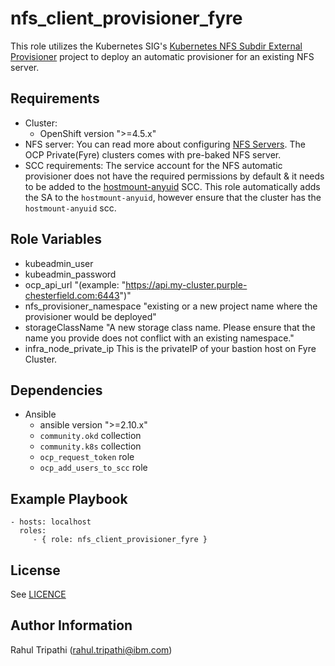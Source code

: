 nfs_client_provisioner_fyre
=========

This role utilizes the Kubernetes SIG's [Kubernetes NFS Subdir External Provisioner](https://github.com/kubernetes-sigs/nfs-subdir-external-provisioner) project to deploy an automatic provisioner for an existing NFS server.


Requirements
------------

* Cluster:
  * OpenShift version ">=4.5.x"
* NFS server: You can read more about configuring [NFS Servers](https://access.redhat.com/documentation/en-us/red_hat_enterprise_linux/7/html/storage_administration_guide/nfs-serverconfig). The OCP Private(Fyre) clusters comes with pre-baked NFS server.
* SCC requirements: The service account for the NFS automatic provisioner does not have the required permissions by default & it needs to be added to the  [hostmount-anyuid](https://www.openshift.com/blog/managing-sccs-in-openshift) SCC. This role automatically adds the SA to the `hostmount-anyuid`, however ensure that the cluster has the `hostmount-anyuid` scc. 


Role Variables
--------------

  * kubeadmin_user
  * kubeadmin_password
  * ocp_api_url "(example: "https://api.my-cluster.purple-chesterfield.com:6443")"
  * nfs_provisioner_namespace "existing or a new project name where the provisioner would be deployed"
  * storageClassName "A new storage class name. Please ensure that the name you provide does not conflict with an existing namespace."
  * infra_node_private_ip This is the privateIP of your bastion host on Fyre Cluster.
  
Dependencies
------------
* Ansible
  * ansible version ">=2.10.x"
  * `community.okd` collection
  * `community.k8s` collection
  * `ocp_request_token` role
  * `ocp_add_users_to_scc` role

Example Playbook
----------------

    - hosts: localhost
      roles:
         - { role: nfs_client_provisioner_fyre }
         
License
-------

See [LICENCE](https://github.com/IBM/community-automation/blob/master/LICENSE)

Author Information
------------------

Rahul Tripathi (rahul.tripathi@ibm.com)  
